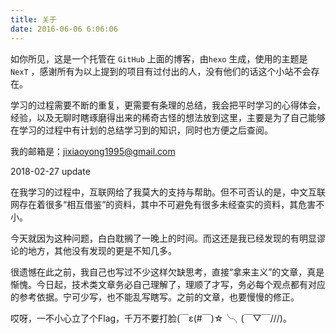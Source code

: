 ```yaml
---
title: 关于
date: 2016-06-06 6:06:06
---
```


如你所见，这是一个托管在 ```GitHub``` 上面的博客，由```hexo``` 生成，使用的主题是``` NexT``` ，感谢所有为以上提到的项目有过付出的人，没有他们的话这个小站不会存在。

学习的过程需要不断的重复，更需要有条理的总结，我会把平时学习的心得体会，经验，以及无聊时瞎琢磨得出来的稀奇古怪的想法放到这里，主要是为了自己能够在学习的过程中有计划的总结学习到的知识，同时也方便之后查阅。

我的邮箱是：[jixiaoyong1995@gmail.com](mailto:jixiaoyong1995@gmail.com)



2018-02-27 update

在我学习的过程中，互联网给了我莫大的支持与帮助。但不可否认的是，中文互联网存在着很多“相互借鉴”的资料，其中不可避免有很多未经查实的资料，其危害不小。

今天就因为这种问题，白白耽搁了一晚上的时间。而这还是我已经发现的有明显谬论的地方，其他没有发现的更是不知几多。

很遗憾在此之前，我自己也写过不少这样欠缺思考，直接“拿来主义”的文章，真是惭愧。今日起，技术类文章务必自己理解了，理顺了才写，务必每个观点都有对应的参考依据。宁可少写，也不能乱写瞎写。之前的文章，也要慢慢的修正。

哎呀，一不小心立了个Flag，千万不要打脸(￣ε(#￣)☆╰╮(￣▽￣///)。